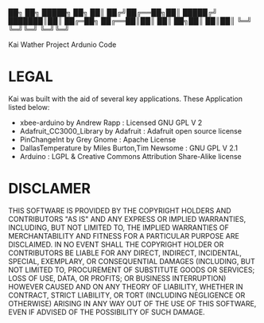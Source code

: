 ██╗  ██╗ █████╗ ██╗ 
██║ ██╔╝██╔══██╗██║ 
█████╔╝ ███████║██║ 
██╔═██╗ ██╔══██║██║ 
██║  ██╗██║  ██║██║ 
╚═╝  ╚═╝╚═╝  ╚═╝╚═╝ 


Kai Wather Project Ardunio Code

LEGAL
=====
Kai was built with the aid of several key applications. These Application listed below:
  * xbee-arduino by Andrew Rapp : Licensed GNU GPL V 2
  * Adafruit_CC3000_Library by Adafruit : Adafruit open source license
  * PinChangeInt by Grey Gnome : Apache License
  * DallasTemperature by Miles Burton,Tim Newsome : GNU GPL V 2.1
  * Arduino : LGPL & Creative Commons Attribution Share-Alike license

DISCLAMER
=========
THIS SOFTWARE IS PROVIDED BY THE COPYRIGHT HOLDERS AND CONTRIBUTORS "AS IS" AND ANY EXPRESS OR IMPLIED WARRANTIES, INCLUDING, BUT NOT LIMITED TO, THE IMPLIED WARRANTIES OF MERCHANTABILITY AND FITNESS FOR A PARTICULAR PURPOSE ARE DISCLAIMED. IN NO EVENT SHALL THE COPYRIGHT HOLDER OR CONTRIBUTORS BE LIABLE FOR ANY DIRECT, INDIRECT, INCIDENTAL, SPECIAL, EXEMPLARY, OR CONSEQUENTIAL DAMAGES (INCLUDING, BUT NOT LIMITED TO, PROCUREMENT OF SUBSTITUTE GOODS OR SERVICES; LOSS OF USE, DATA, OR PROFITS; OR BUSINESS INTERRUPTION) HOWEVER CAUSED AND ON ANY THEORY OF LIABILITY, WHETHER IN CONTRACT, STRICT LIABILITY, OR TORT (INCLUDING NEGLIGENCE OR OTHERWISE) ARISING IN ANY WAY OUT OF THE USE OF THIS SOFTWARE, EVEN IF ADVISED OF THE POSSIBILITY OF SUCH DAMAGE.
